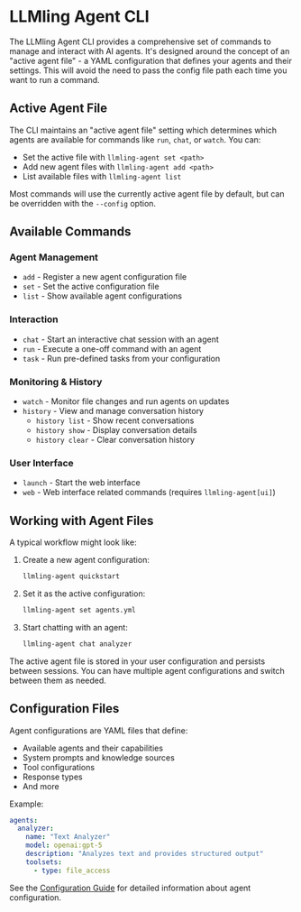 # LLMling Agent CLI

The LLMling Agent CLI provides a comprehensive set of commands to manage and interact with AI agents.
It's designed around the concept of an "active agent file" - a YAML configuration that defines your agents and their settings.
This will avoid the need to pass the config file path each time you want to run a command.

## Active Agent File

The CLI maintains an "active agent file" setting which determines which agents are available for commands like `run`, `chat`, or `watch`.
You can:

- Set the active file with `llmling-agent set <path>`
- Add new agent files with `llmling-agent add <path>`
- List available files with `llmling-agent list`

Most commands will use the currently active agent file by default, but can be overridden with the `--config` option.

## Available Commands

### Agent Management

- `add` - Register a new agent configuration file
- `set` - Set the active configuration file
- `list` - Show available agent configurations

### Interaction

- `chat` - Start an interactive chat session with an agent
- `run` - Execute a one-off command with an agent
- `task` - Run pre-defined tasks from your configuration

### Monitoring & History

- `watch` - Monitor file changes and run agents on updates
- `history` - View and manage conversation history
  - `history list` - Show recent conversations
  - `history show` - Display conversation details
  - `history clear` - Clear conversation history

### User Interface
- `launch` - Start the web interface
- `web` - Web interface related commands (requires `llmling-agent[ui]`)

## Working with Agent Files

A typical workflow might look like:

1. Create a new agent configuration:
   ```bash
   llmling-agent quickstart
   ```

2. Set it as the active configuration:
   ```bash
   llmling-agent set agents.yml
   ```

3. Start chatting with an agent:
   ```bash
   llmling-agent chat analyzer
   ```

The active agent file is stored in your user configuration and persists between sessions.
You can have multiple agent configurations and switch between them as needed.

## Configuration Files

Agent configurations are YAML files that define:

- Available agents and their capabilities
- System prompts and knowledge sources
- Tool configurations
- Response types
- And more

Example:

```yaml
agents:
  analyzer:
    name: "Text Analyzer"
    model: openai:gpt-5
    description: "Analyzes text and provides structured output"
    toolsets:
      - type: file_access
```

See the [Configuration Guide](../config/index.md) for detailed information about agent configuration.
